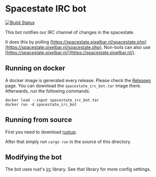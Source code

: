 # Spacestate IRC bot

[![Build Status](https://travis-ci.org/pixelbar/spacestate_irc_bot.svg?branch=master)](https://travis-ci.org/pixelbar/spacestate_irc_bot)

This bot notifies our IRC channel of changes in the spacestate.

It does this by polling [https://spacestate.pixelbar.nl/spacestate.php](https://spacestate.pixelbar.nl/spacestate.php). Non-bots can also use [https://spacestate.pixelbar.nl/](https://spacestate.pixelbar.nl/).

## Running on docker

A docker image is generated every release. Please check the [Releases](https://github.com/pixelbar/spacestate_irc_bot/releases) page. You can download the `spacestate_irc_bot.tar` image there. Afterwards, run the following commands:

```
docker load --input spacestate_irc_bot.tar
docker run -d spacestate_irc_bot
```

## Running from source

First you need to download [rustup](https://rustup.rs).

After that simply run `cargo run` in the source of this directory.

## Modifying the bot
The bot uses rust's [irc](https://docs.rs/irc) library. See that library for more config settings.
